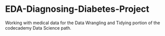 # EDA-Diagnosing-Diabetes-Project
Working with medical data for the Data Wrangling and Tidying portion of the codecademy Data Science path. 
